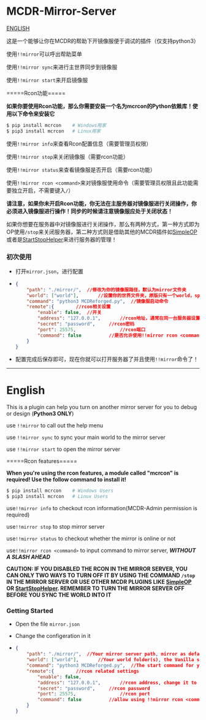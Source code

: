 # MCDR-Mirror-Server

[ENGLISH](#English)

这是一个能够让你在MCDR的帮助下开镜像服便于调试的插件（仅支持python3）

使用`!!mirror`可以呼出帮助菜单

使用`!!mirror sync`来进行主世界同步到镜像服

使用`!!mirror start`来开启镜像服

=====Rcon功能=====

**如果你要使用Rcon功能，那么你需要安装一个名为mcrcon的Python依赖库！使用以下命令来安装它**

```bash
$ pip install mcrcon	# Windows用家
$ pip3 install mcrcon	# Linux用家
```

使用`!!mirror info`来查看Rcon配置信息（需要管理员权限）

使用`!!mirror stop`来关闭镜像服（需要rcon功能）

使用`!!mirror status`来查看镜像服是否开启（需要rcon功能）

使用`!!mirror rcon <command>`来对镜像服使用命令（需要管理员权限且此功能需要独立开启，不需要键入`/`）

**请注意，如果你未开启Rcon功能，你无法在主服务器对镜像服进行关闭操作，你必须进入镜像服进行操作！同步的时候请注意镜像服应处于关闭状态！**

如果你想要在服务器中对镜像服进行关闭操作，那么有两种方式，第一种方式即为OP使用`/stop`来关闭服务器，第二种方式则是借助其他的MCDR插件如[SimpleOP](https://github.com/GamerNoTitle/SimpleOP)或者是[StartStopHelper](https://github.com/MCDReforged-Plugins/StartStopHelper)来进行服务器的管理！

### 初次使用

- 打开`mirror.json`，进行配置

- ```json
  {
      "path": "./mirror/",	//修改为你的镜像服路径，默认为mirror文件夹
      "world": ["world"],		//设置你的世界文件夹，原版只有一个world，spigot类有world,world_nether,world_the_end，根据自己的核心设定，格式为["world","world_nether","..."]
      "command": "python3 MCDReforged.py",	//镜像服启动命令
      "remote":{		//rcon相关设置
          "enable": false,	//开关
          "address": "127.0.0.1",		//rcon地址，通常在同一台服务器设置为127.0.0.1即可
          "secret": "password",		//rcon密码
          "port": 25575,				//rcon端口
          "command": false			//是否允许使用!!mirror rcon <command>来对镜像服进行指令输入
      }
  }
  ```

- 配置完成后保存即可，现在你就可以打开服务器了并且使用`!!mirror`命令了！

---

# English

This is a plugin can help you turn on another mirror server for you to debug or design (**Python3 ONLY**)

use `!!mirror` to call out the help menu

use `!!mirror sync` to sync your main world to the mirror server

use `!!mirror start` to open the mirror server

=====Rcon features=====

**When you're using the rcon features, a module called "mcrcon" is required! Use the follow command to install it!**

```bash
$ pip install mcrcon	# Windows Users
$ pip3 install mcrcon	# Linux Users
```

use`!!mirror info` to checkout rcon information(MCDR-Admin permission is required)

use`!!mirror stop` to stop mirror server

use`!!mirror status` to checkout whether the mirror is online or not

use`!!mirror rcon <command>` to input command to mirror server, ***WITHOUT A SLASH AHEAD***

**CAUTION: IF YOU DISABLED THE RCON IN THE MIRROR SERVER, YOU CAN ONLY TWO WAYS TO TURN OFF IT BY USING THE COMMAND `/stop` IN THE MIRROR SERVER OR USE OTHER MCDR PLUGINS LIKE [SimpleOP](https://github.com/GamerNoTitle/SimpleOP) OR [StartStopHelper](https://github.com/MCDReforged-Plugins/StartStopHelper). REMEMBER TO TURN THE MIRROR SERVER OFF BEFORE YOU SYNC THE WORLD INTO IT**

### Getting Started

- Open the file `mirror.json`

- Change the configeration in it

- ```json
  {
      "path": "./mirror/",	//Your mirror server path, mirror as default
      "world": ["world"],		//Your world folder(s), the Vanilla server only has the "world" folder but others like spigot has three. Just fill it with your folder(s). The example can be like this -> ["world","world_nether","..."]
      "command": "python3 MCDReforged.py",	//The start command for your mirror server
      "remote":{		//rcon related settings
          "enable": false,
          "address": "127.0.0.1",		//rcon address, change it to your address
          "secret": "password",		//rcon password
          "port": 25575,				//rcon port
          "command": false			//allow using !!mirror rcon <command> to input command to mirror server
      }
  }
  ```
